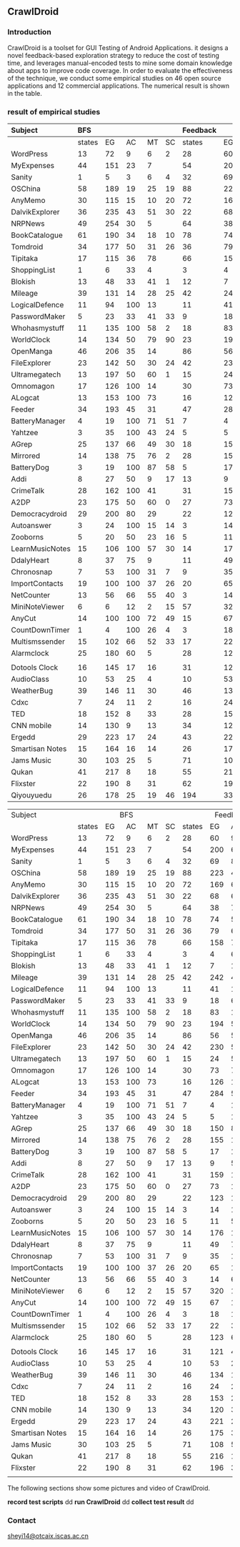 ## CrawlDroid 
###  Introduction
CrawlDroid is a toolset for GUI Testing of Android Applications.  it designs a novel feedback-based exploration strategy to reduce the cost of testing time, and  leverages manual-encoded tests to mine some domain knowledge about apps to improve code coverage. In order to  evaluate the effectiveness of the technique, we conduct some  empirical studies on 46 open source applications and 12 commercial applications. The numerical result is shown in the table.
 
###  result of empirical studies
|Subject|BFS|||||Feedback|||||Monkey|||
|:--|:--|:--|:--|:--|:--|:--|:--|:--|:--|:--|:--|:--|:--|
||states|EG|AC|MT|SC|states|EG|AC|MT|SC|AC|MT|SC|
|WordPress         |13|72|9|6|2|28|60|9|15|3|9|23||
|MyExpenses      |44|151|23|7||54|200|67|10||52|15||
|Sanity              |1|5|3|6|4|32|69|86|46|18|71|42||
|OSChina             |58|189|19|25|19|88|223|45|40|34|45|33||
|AnyMemo |30|115|15|10|20|72|169|66|15|39|48|15||
|DalvikExplorer    |36|235|43|51|30|22|68|69|80|65|94|79||
|NRPNews|49|254|30|5||64|38|77|6||77|5||
|BookCatalogue    |61|190|34|18|10|78|74|54|25|3|54|28||
|Tomdroid|34|177|50|31|26|36|79|63|34|28|63|43||
|Tipitaka              |17|115|36|78||66|158|73|90||73|9||
|ShoppingList          |1|6|33|4||3|4|66|13||67|14||
|Blokish|13|48|33|41|1|12|7|100|55|1|67|43||
|Mileage|39|131|14|28|25|42|242|42|33|28|42|44||
|LogicalDefence     |11|94|100|13||11|41|100|14||100|14||
|PasswordMaker     |5|23|33|41|33|9|18|66|54|29|67|75||
|Whohasmystuff      |11|135|100|58|2|18|83|100|91|2|100|82||
|WorldClock|14|134|50|79|90|23|194|50|80|88|50|80||
|OpenManga|46|206|35|14||86|56|57|35||66|42||
|FileExplorer|23|142|50|30|24|42|230|50|42|34|50|35||
|Ultramegatech|13|197|50|60|1|15|24|50|63|1|50|64||
|Omnomagon|17|126|100|14||30|73|75|34||75|40||
|ALogcat|13|153|100|73||16|126|100|74||100|74||
|Feeder|34|193|45|31||47|284|55|64||45|57||
|BatteryManager     |4|19|100|71|51|7|4|100|71|82|100|71||
|Yahtzee|3|35|100|43|24|5|5|100|47|6|50|5||
|AGrep                   |25|137|66|49|30|18|150|83|58|38|63|48||
|Mirrored|14|138|75|76|2|28|155|100|82|2|100|81||
|BatteryDog           |3|19|100|87|58|5|17|100|89|13|100|90||
|Addi|8|27|50|9|17|13|9|50|11|17|50|11||
|CrimeTalk             |28|162|100|41||31|159|100|41||100|41||
|A2DP |23|175|50|60|0|27|73|100|63|0|100|63||
|Democracydroid   |29|200|80|29||22|123|100|37||100|38||
|Autoanswer          |3|24|100|15|14|3|14|100|15|27|100|15||
|Zooborns            |5|20|50|23|16|5|11|50|23|30|50|24||
|LearnMusicNotes |15|106|100|57|30|14|176|100|62|34|100|42||
|DdalyHeart            |8|37|75|9||11|49|75|12||75|11||
|Chronosnap          |7|53|100|31|7|9|35|100|45|7|100|45||
|ImportContacts      |19|100|100|37|26|20|65|100|39|28|100|40||
|NetCounter           |13|56|66|55|40|3|14|66|57|37|67|57||
|MiniNoteViewer      |6|6|12|2|15|57|320|12|57|30|13|57||
|AnyCut                |14|100|100|72|49|15|67|100|77|67|100|80||
|CountDownTimer   |1|4|100|26|4|3|18|100|70|11|100|70||
|Multismssender     |15|102|66|52|33|17|22|33|68|40|33|45||
|Alarmclock           |25|180|60|5||28|123|60|64||60|64||
|||||||||||||||
|Dotools Clock   |16|145|17|16||31|121|40|29||37|29||
|AudioClass        |10|53|25|4||10|53|25|4||25|7||
|WeatherBug       |39|146|11|30||46|134|17|30||22|32||
|Cdxc                |7|24|11|2||16|24|28|9||22|8||
|TED                  |18|152|8|33||28|153|28|35||24|35||
|CNN mobile        |14|130|9|13||34|120|36|28||27|25||
|Ergedd              |29|223|17|24||43|221|25|26||33|25||
|Smartisan Notes  |15|164|16|14||26|175|30|17||23|15||
|Jams Music         |30|103|25|5||71|108|56|29||25|6||
|Qukan                |41|217|8|18||55|216|17|20||21|21||
|Flixster              |22|190|8|31||62|196|31|44||27|37||
|Qiyouyuedu         |26|178|25|19|46|194|33|36||27|37||

<table border="0">
   <tr>
      <td>Subject</td>
      <td colspan="5" align="center">BFS</td>
      <td  colspan="5" align="center">Feedback</td>
      <td  colspan="3" align="center">Monkey</td>
   </tr>
   <tr>
      <td></td>
      <td>states</td>
      <td>EG</td>
      <td>AC</td>
      <td>MT</td>
      <td>SC</td>
      <td>states</td>
      <td>EG</td>
      <td>AC</td>
      <td>MT</td>
      <td>SC</td>
      <td>AC</td>
      <td>MT</td>
      <td>SC</td>
   </tr>
   <tr>
      <td>WordPress         </td>
      <td>13</td>
      <td>72</td>
      <td>9</td>
      <td>6</td>
      <td>2</td>
      <td>28</td>
      <td>60</td>
      <td>9</td>
      <td>15</td>
      <td>3</td>
      <td>9</td>
      <td>23</td>
      <td></td>
   </tr>
   <tr>
      <td>MyExpenses      </td>
      <td>44</td>
      <td>151</td>
      <td>23</td>
      <td>7</td>
      <td></td>
      <td>54</td>
      <td>200</td>
      <td>67</td>
      <td>10</td>
      <td></td>
      <td>52</td>
      <td>15</td>
      <td></td>
   </tr>
   <tr>
      <td>Sanity              </td>
      <td>1</td>
      <td>5</td>
      <td>3</td>
      <td>6</td>
      <td>4</td>
      <td>32</td>
      <td>69</td>
      <td>86</td>
      <td>46</td>
      <td>18</td>
      <td>71</td>
      <td>42</td>
      <td></td>
   </tr>
   <tr>
      <td>OSChina             </td>
      <td>58</td>
      <td>189</td>
      <td>19</td>
      <td>25</td>
      <td>19</td>
      <td>88</td>
      <td>223</td>
      <td>45</td>
      <td>40</td>
      <td>34</td>
      <td>45</td>
      <td>33</td>
      <td></td>
   </tr>
   <tr>
      <td>AnyMemo </td>
      <td>30</td>
      <td>115</td>
      <td>15</td>
      <td>10</td>
      <td>20</td>
      <td>72</td>
      <td>169</td>
      <td>66</td>
      <td>15</td>
      <td>39</td>
      <td>48</td>
      <td>15</td>
      <td></td>
   </tr>
   <tr>
      <td>DalvikExplorer    </td>
      <td>36</td>
      <td>235</td>
      <td>43</td>
      <td>51</td>
      <td>30</td>
      <td>22</td>
      <td>68</td>
      <td>69</td>
      <td>80</td>
      <td>65</td>
      <td>94</td>
      <td>79</td>
      <td></td>
   </tr>
   <tr>
      <td>NRPNews</td>
      <td>49</td>
      <td>254</td>
      <td>30</td>
      <td>5</td>
      <td></td>
      <td>64</td>
      <td>38</td>
      <td>77</td>
      <td>6</td>
      <td></td>
      <td>77</td>
      <td>5</td>
      <td></td>
   </tr>
   <tr>
      <td>BookCatalogue    </td>
      <td>61</td>
      <td>190</td>
      <td>34</td>
      <td>18</td>
      <td>10</td>
      <td>78</td>
      <td>74</td>
      <td>54</td>
      <td>25</td>
      <td>3</td>
      <td>54</td>
      <td>28</td>
      <td></td>
   </tr>
   <tr>
      <td>Tomdroid</td>
      <td>34</td>
      <td>177</td>
      <td>50</td>
      <td>31</td>
      <td>26</td>
      <td>36</td>
      <td>79</td>
      <td>63</td>
      <td>34</td>
      <td>28</td>
      <td>63</td>
      <td>43</td>
      <td></td>
   </tr>
   <tr>
      <td>Tipitaka              </td>
      <td>17</td>
      <td>115</td>
      <td>36</td>
      <td>78</td>
      <td></td>
      <td>66</td>
      <td>158</td>
      <td>73</td>
      <td>90</td>
      <td></td>
      <td>73</td>
      <td>9</td>
      <td></td>
   </tr>
   <tr>
      <td>ShoppingList          </td>
      <td>1</td>
      <td>6</td>
      <td>33</td>
      <td>4</td>
      <td></td>
      <td>3</td>
      <td>4</td>
      <td>66</td>
      <td>13</td>
      <td></td>
      <td>67</td>
      <td>14</td>
      <td></td>
   </tr>
   <tr>
      <td>Blokish</td>
      <td>13</td>
      <td>48</td>
      <td>33</td>
      <td>41</td>
      <td>1</td>
      <td>12</td>
      <td>7</td>
      <td>100</td>
      <td>55</td>
      <td>1</td>
      <td>67</td>
      <td>43</td>
      <td></td>
   </tr>
   <tr>
      <td>Mileage</td>
      <td>39</td>
      <td>131</td>
      <td>14</td>
      <td>28</td>
      <td>25</td>
      <td>42</td>
      <td>242</td>
      <td>42</td>
      <td>33</td>
      <td>28</td>
      <td>42</td>
      <td>44</td>
      <td></td>
   </tr>
   <tr>
      <td>LogicalDefence     </td>
      <td>11</td>
      <td>94</td>
      <td>100</td>
      <td>13</td>
      <td></td>
      <td>11</td>
      <td>41</td>
      <td>100</td>
      <td>14</td>
      <td></td>
      <td>100</td>
      <td>14</td>
      <td></td>
   </tr>
   <tr>
      <td>PasswordMaker     </td>
      <td>5</td>
      <td>23</td>
      <td>33</td>
      <td>41</td>
      <td>33</td>
      <td>9</td>
      <td>18</td>
      <td>66</td>
      <td>54</td>
      <td>29</td>
      <td>67</td>
      <td>75</td>
      <td></td>
   </tr>
   <tr>
      <td>Whohasmystuff      </td>
      <td>11</td>
      <td>135</td>
      <td>100</td>
      <td>58</td>
      <td>2</td>
      <td>18</td>
      <td>83</td>
      <td>100</td>
      <td>91</td>
      <td>2</td>
      <td>100</td>
      <td>82</td>
      <td></td>
   </tr>
   <tr>
      <td>WorldClock</td>
      <td>14</td>
      <td>134</td>
      <td>50</td>
      <td>79</td>
      <td>90</td>
      <td>23</td>
      <td>194</td>
      <td>50</td>
      <td>80</td>
      <td>88</td>
      <td>50</td>
      <td>80</td>
      <td></td>
   </tr>
   <tr>
      <td>OpenManga</td>
      <td>46</td>
      <td>206</td>
      <td>35</td>
      <td>14</td>
      <td></td>
      <td>86</td>
      <td>56</td>
      <td>57</td>
      <td>35</td>
      <td></td>
      <td>66</td>
      <td>42</td>
      <td></td>
   </tr>
   <tr>
      <td>FileExplorer</td>
      <td>23</td>
      <td>142</td>
      <td>50</td>
      <td>30</td>
      <td>24</td>
      <td>42</td>
      <td>230</td>
      <td>50</td>
      <td>42</td>
      <td>34</td>
      <td>50</td>
      <td>35</td>
      <td></td>
   </tr>
   <tr>
      <td>Ultramegatech</td>
      <td>13</td>
      <td>197</td>
      <td>50</td>
      <td>60</td>
      <td>1</td>
      <td>15</td>
      <td>24</td>
      <td>50</td>
      <td>63</td>
      <td>1</td>
      <td>50</td>
      <td>64</td>
      <td></td>
   </tr>
   <tr>
      <td>Omnomagon</td>
      <td>17</td>
      <td>126</td>
      <td>100</td>
      <td>14</td>
      <td></td>
      <td>30</td>
      <td>73</td>
      <td>75</td>
      <td>34</td>
      <td></td>
      <td>75</td>
      <td>40</td>
      <td></td>
   </tr>
   <tr>
      <td>ALogcat</td>
      <td>13</td>
      <td>153</td>
      <td>100</td>
      <td>73</td>
      <td></td>
      <td>16</td>
      <td>126</td>
      <td>100</td>
      <td>74</td>
      <td></td>
      <td>100</td>
      <td>74</td>
      <td></td>
   </tr>
   <tr>
      <td>Feeder</td>
      <td>34</td>
      <td>193</td>
      <td>45</td>
      <td>31</td>
      <td></td>
      <td>47</td>
      <td>284</td>
      <td>55</td>
      <td>64</td>
      <td></td>
      <td>45</td>
      <td>57</td>
      <td></td>
   </tr>
   <tr>
      <td>BatteryManager     </td>
      <td>4</td>
      <td>19</td>
      <td>100</td>
      <td>71</td>
      <td>51</td>
      <td>7</td>
      <td>4</td>
      <td>100</td>
      <td>71</td>
      <td>82</td>
      <td>100</td>
      <td>71</td>
      <td></td>
   </tr>
   <tr>
      <td>Yahtzee</td>
      <td>3</td>
      <td>35</td>
      <td>100</td>
      <td>43</td>
      <td>24</td>
      <td>5</td>
      <td>5</td>
      <td>100</td>
      <td>47</td>
      <td>6</td>
      <td>50</td>
      <td>5</td>
      <td></td>
   </tr>
   <tr>
      <td>AGrep                   </td>
      <td>25</td>
      <td>137</td>
      <td>66</td>
      <td>49</td>
      <td>30</td>
      <td>18</td>
      <td>150</td>
      <td>83</td>
      <td>58</td>
      <td>38</td>
      <td>63</td>
      <td>48</td>
      <td></td>
   </tr>
   <tr>
      <td>Mirrored</td>
      <td>14</td>
      <td>138</td>
      <td>75</td>
      <td>76</td>
      <td>2</td>
      <td>28</td>
      <td>155</td>
      <td>100</td>
      <td>82</td>
      <td>2</td>
      <td>100</td>
      <td>81</td>
      <td></td>
   </tr>
   <tr>
      <td>BatteryDog           </td>
      <td>3</td>
      <td>19</td>
      <td>100</td>
      <td>87</td>
      <td>58</td>
      <td>5</td>
      <td>17</td>
      <td>100</td>
      <td>89</td>
      <td>13</td>
      <td>100</td>
      <td>90</td>
      <td></td>
   </tr>
   <tr>
      <td>Addi</td>
      <td>8</td>
      <td>27</td>
      <td>50</td>
      <td>9</td>
      <td>17</td>
      <td>13</td>
      <td>9</td>
      <td>50</td>
      <td>11</td>
      <td>17</td>
      <td>50</td>
      <td>11</td>
      <td></td>
   </tr>
   <tr>
      <td>CrimeTalk             </td>
      <td>28</td>
      <td>162</td>
      <td>100</td>
      <td>41</td>
      <td></td>
      <td>31</td>
      <td>159</td>
      <td>100</td>
      <td>41</td>
      <td></td>
      <td>100</td>
      <td>41</td>
      <td></td>
   </tr>
   <tr>
      <td>A2DP </td>
      <td>23</td>
      <td>175</td>
      <td>50</td>
      <td>60</td>
      <td>0</td>
      <td>27</td>
      <td>73</td>
      <td>100</td>
      <td>63</td>
      <td>0</td>
      <td>100</td>
      <td>63</td>
      <td></td>
   </tr>
   <tr>
      <td>Democracydroid   </td>
      <td>29</td>
      <td>200</td>
      <td>80</td>
      <td>29</td>
      <td></td>
      <td>22</td>
      <td>123</td>
      <td>100</td>
      <td>37</td>
      <td></td>
      <td>100</td>
      <td>38</td>
      <td></td>
   </tr>
   <tr>
      <td>Autoanswer          </td>
      <td>3</td>
      <td>24</td>
      <td>100</td>
      <td>15</td>
      <td>14</td>
      <td>3</td>
      <td>14</td>
      <td>100</td>
      <td>15</td>
      <td>27</td>
      <td>100</td>
      <td>15</td>
      <td></td>
   </tr>
   <tr>
      <td>Zooborns            </td>
      <td>5</td>
      <td>20</td>
      <td>50</td>
      <td>23</td>
      <td>16</td>
      <td>5</td>
      <td>11</td>
      <td>50</td>
      <td>23</td>
      <td>30</td>
      <td>50</td>
      <td>24</td>
      <td></td>
   </tr>
   <tr>
      <td>LearnMusicNotes </td>
      <td>15</td>
      <td>106</td>
      <td>100</td>
      <td>57</td>
      <td>30</td>
      <td>14</td>
      <td>176</td>
      <td>100</td>
      <td>62</td>
      <td>34</td>
      <td>100</td>
      <td>42</td>
      <td></td>
   </tr>
   <tr>
      <td>DdalyHeart            </td>
      <td>8</td>
      <td>37</td>
      <td>75</td>
      <td>9</td>
      <td></td>
      <td>11</td>
      <td>49</td>
      <td>75</td>
      <td>12</td>
      <td></td>
      <td>75</td>
      <td>11</td>
      <td></td>
   </tr>
   <tr>
      <td>Chronosnap          </td>
      <td>7</td>
      <td>53</td>
      <td>100</td>
      <td>31</td>
      <td>7</td>
      <td>9</td>
      <td>35</td>
      <td>100</td>
      <td>45</td>
      <td>7</td>
      <td>100</td>
      <td>45</td>
      <td></td>
   </tr>
   <tr>
      <td>ImportContacts      </td>
      <td>19</td>
      <td>100</td>
      <td>100</td>
      <td>37</td>
      <td>26</td>
      <td>20</td>
      <td>65</td>
      <td>100</td>
      <td>39</td>
      <td>28</td>
      <td>100</td>
      <td>40</td>
      <td></td>
   </tr>
   <tr>
      <td>NetCounter           </td>
      <td>13</td>
      <td>56</td>
      <td>66</td>
      <td>55</td>
      <td>40</td>
      <td>3</td>
      <td>14</td>
      <td>66</td>
      <td>57</td>
      <td>37</td>
      <td>67</td>
      <td>57</td>
      <td></td>
   </tr>
   <tr>
      <td>MiniNoteViewer      </td>
      <td>6</td>
      <td>6</td>
      <td>12</td>
      <td>2</td>
      <td>15</td>
      <td>57</td>
      <td>320</td>
      <td>12</td>
      <td>57</td>
      <td>30</td>
      <td>13</td>
      <td>57</td>
      <td></td>
   </tr>
   <tr>
      <td>AnyCut                </td>
      <td>14</td>
      <td>100</td>
      <td>100</td>
      <td>72</td>
      <td>49</td>
      <td>15</td>
      <td>67</td>
      <td>100</td>
      <td>77</td>
      <td>67</td>
      <td>100</td>
      <td>80</td>
      <td></td>
   </tr>
   <tr>
      <td>CountDownTimer   </td>
      <td>1</td>
      <td>4</td>
      <td>100</td>
      <td>26</td>
      <td>4</td>
      <td>3</td>
      <td>18</td>
      <td>100</td>
      <td>70</td>
      <td>11</td>
      <td>100</td>
      <td>70</td>
      <td></td>
   </tr>
   <tr>
      <td>Multismssender     </td>
      <td>15</td>
      <td>102</td>
      <td>66</td>
      <td>52</td>
      <td>33</td>
      <td>17</td>
      <td>22</td>
      <td>33</td>
      <td>68</td>
      <td>40</td>
      <td>33</td>
      <td>45</td>
      <td></td>
   </tr>
   <tr>
      <td>Alarmclock           </td>
      <td>25</td>
      <td>180</td>
      <td>60</td>
      <td>5</td>
      <td></td>
      <td>28</td>
      <td>123</td>
      <td>60</td>
      <td>64</td>
      <td></td>
      <td>60</td>
      <td>64</td>
      <td></td>
   </tr>
   <tr>
      <td></td>
      <td></td>
      <td></td>
      <td></td>
      <td></td>
      <td></td>
      <td></td>
      <td></td>
      <td></td>
      <td></td>
      <td></td>
      <td></td>
      <td></td>
      <td></td>
   </tr>
   <tr>
      <td>Dotools Clock   </td>
      <td>16</td>
      <td>145</td>
      <td>17</td>
      <td>16</td>
      <td></td>
      <td>31</td>
      <td>121</td>
      <td>40</td>
      <td>29</td>
      <td></td>
      <td>37</td>
      <td>29</td>
      <td></td>
   </tr>
   <tr>
      <td>AudioClass        </td>
      <td>10</td>
      <td>53</td>
      <td>25</td>
      <td>4</td>
      <td></td>
      <td>10</td>
      <td>53</td>
      <td>25</td>
      <td>4</td>
      <td></td>
      <td>25</td>
      <td>7</td>
      <td></td>
   </tr>
   <tr>
      <td>WeatherBug       </td>
      <td>39</td>
      <td>146</td>
      <td>11</td>
      <td>30</td>
      <td></td>
      <td>46</td>
      <td>134</td>
      <td>17</td>
      <td>30</td>
      <td></td>
      <td>22</td>
      <td>32</td>
      <td></td>
   </tr>
   <tr>
      <td>Cdxc                </td>
      <td>7</td>
      <td>24</td>
      <td>11</td>
      <td>2</td>
      <td></td>
      <td>16</td>
      <td>24</td>
      <td>28</td>
      <td>9</td>
      <td></td>
      <td>22</td>
      <td>8</td>
      <td></td>
   </tr>
   <tr>
      <td>TED                  </td>
      <td>18</td>
      <td>152</td>
      <td>8</td>
      <td>33</td>
      <td></td>
      <td>28</td>
      <td>153</td>
      <td>28</td>
      <td>35</td>
      <td></td>
      <td>24</td>
      <td>35</td>
      <td></td>
   </tr>
   <tr>
      <td>CNN mobile        </td>
      <td>14</td>
      <td>130</td>
      <td>9</td>
      <td>13</td>
      <td></td>
      <td>34</td>
      <td>120</td>
      <td>36</td>
      <td>28</td>
      <td></td>
      <td>27</td>
      <td>25</td>
      <td></td>
   </tr>
   <tr>
      <td>Ergedd              </td>
      <td>29</td>
      <td>223</td>
      <td>17</td>
      <td>24</td>
      <td></td>
      <td>43</td>
      <td>221</td>
      <td>25</td>
      <td>26</td>
      <td></td>
      <td>33</td>
      <td>25</td>
      <td></td>
   </tr>
   <tr>
      <td>Smartisan Notes  </td>
      <td>15</td>
      <td>164</td>
      <td>16</td>
      <td>14</td>
      <td></td>
      <td>26</td>
      <td>175</td>
      <td>30</td>
      <td>17</td>
      <td></td>
      <td>23</td>
      <td>15</td>
      <td></td>
   </tr>
   <tr>
      <td>Jams Music         </td>
      <td>30</td>
      <td>103</td>
      <td>25</td>
      <td>5</td>
      <td></td>
      <td>71</td>
      <td>108</td>
      <td>56</td>
      <td>29</td>
      <td></td>
      <td>25</td>
      <td>6</td>
      <td></td>
   </tr>
   <tr>
      <td>Qukan                </td>
      <td>41</td>
      <td>217</td>
      <td>8</td>
      <td>18</td>
      <td></td>
      <td>55</td>
      <td>216</td>
      <td>17</td>
      <td>20</td>
      <td></td>
      <td>21</td>
      <td>21</td>
      <td></td>
   </tr>
   <tr>
      <td>Flixster              </td>
      <td>22</td>
      <td>190</td>
      <td>8</td>
      <td>31</td>
      <td></td>
      <td>62</td>
      <td>196</td>
      <td>31</td>
      <td>44</td>
      <td></td>
      <td>27</td>
      <td>37</td>
      <td></td>
   </tr>
   <tr>
      <td></td>
   </tr>
</table>
The following sections show some  pictures and video of CrawlDroid.

**record test scripts**
dd
**run CrawlDroid**
dd
**collect test result**
dd
### Contact
sheyi14@otcaix.iscas.ac.cn
